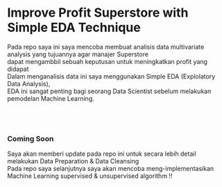 # Improve Profit Superstore with Simple EDA Technique

Pada repo saya ini saya mencoba membuat analisis data multivariate analysis yang tujuannya agar manajer Superstore <br>
dapat mengambbil sebuah keputusan untuk meningkatkan profit yang didapat
<br>
Dalam menganalisis data ini saya menggunakan Simple EDA (Explolatory Data Analysis), <br>
EDA ini sangat penting bagi seorang Data Scientist sebelum melakukan pemodelan Machine Learning.
<br>
<br>
<br>
<br>
### Coming Soon
Saya akan memberi update pada repo ini untuk secara lebih detail melakukan Data Preparation & Data Cleansing
<br>
Pada repo saya selanjutnya saya akan mencoba meng-implementasikan Machine Learning supervised & unsupervised algorithm !!
